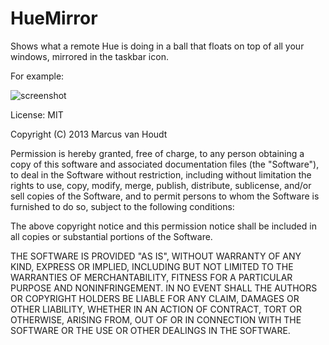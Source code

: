 HueMirror
=========

Shows what a remote Hue is doing in a ball that floats on top of all your windows, mirrored in the taskbar icon.

For example:

![screenshot](https://raw.github.com/mjvh80/HueMirror/master/screenshot.png)

License: MIT

Copyright (C) 2013 Marcus van Houdt

Permission is hereby granted, free of charge, to any person obtaining a copy of this software and associated documentation files (the "Software"), to deal in the Software without restriction, including without limitation the rights to use, copy, modify, merge, publish, distribute, sublicense, and/or sell copies of the Software, and to permit persons to whom the Software is furnished to do so, subject to the following conditions:

The above copyright notice and this permission notice shall be included in all copies or substantial portions of the Software.

THE SOFTWARE IS PROVIDED "AS IS", WITHOUT WARRANTY OF ANY KIND, EXPRESS OR IMPLIED, INCLUDING BUT NOT LIMITED TO THE WARRANTIES OF MERCHANTABILITY, FITNESS FOR A PARTICULAR PURPOSE AND NONINFRINGEMENT. IN NO EVENT SHALL THE AUTHORS OR COPYRIGHT HOLDERS BE LIABLE FOR ANY CLAIM, DAMAGES OR OTHER LIABILITY, WHETHER IN AN ACTION OF CONTRACT, TORT OR OTHERWISE, ARISING FROM, OUT OF OR IN CONNECTION WITH THE SOFTWARE OR THE USE OR OTHER DEALINGS IN THE SOFTWARE.
